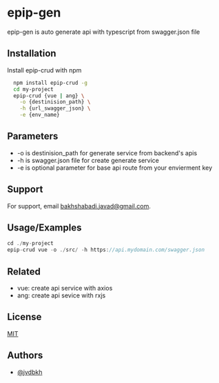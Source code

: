 
# epip-gen

epip-gen is auto generate api with typescript from swagger.json file


## Installation

Install epip-crud with npm

```bash
  npm install epip-crud -g
  cd my-project
  epip-crud {vue | ang} \
    -o {destinision_path} \
    -h {url_swagger_json} \
    -e {env_name}
```
    
## Parameters

 - -o is destinision_path for generate service from backend's apis
 - -h is swagger.json file for create generate service
 - -e is optional parameter for base api route from your envierment key
 


## Support

For support, email bakhshabadi.javad@gmail.com.


## Usage/Examples

```javascript
cd ./my-project
epip-crud vue -o ./src/ -h https://api.mydomain.com/swagger.json

```


## Related

- vue: create api service with axios
- ang: create api sevice with rxjs


## License

[MIT](https://choosealicense.com/licenses/mit/)


## Authors

- [@jvdbkh](https://github.com/bakhshabadi/epip-gen)


